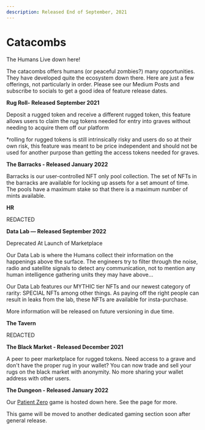 ```yaml
---
description: Released End of September, 2021
---
```


# Catacombs

The Humans Live down here!

The catacombs offers humans (or peaceful zombies?) many opportunities. They have developed quite the ecosystem down there. Here are just a few offerings, not particularly in order. Please see our Medium Posts and subscribe to socials to get a good idea of feature release dates.

**Rug Roll- Released September 2021**

Deposit a rugged token and receive a different rugged token, this feature allows users to claim the rug tokens needed for entry into graves without needing to acquire them off our platform

\*rolling for rugged tokens is still intrinsically risky and users do so at their own risk, this feature was meant to be price independent and should not be used for another purpose than getting the access tokens needed for graves.

**The Barracks - Released January 2022**

Barracks is our user-controlled NFT only pool collection. The set of NFTs in the barracks are available for locking up assets for a set amount of time. The pools have a maximum stake so that there is a maximum number of mints available.&#x20;

**HR**

REDACTED

**Data Lab — Released September 2022**

Deprecated At Launch of Marketplace

Our Data Lab is where the Humans collect their information on the happenings above the surface. The engineers try to filter through the noise, radio and satellite signals to detect any communication, not to mention any human intelligence gathering units they may have above…

Our Data Lab features our MYTHIC tier NFTs and our newest category of rarity: SPECIAL NFTs among other things. As paying off the right people can result in leaks from the lab, these NFTs are available for insta-purchase.

More information will be released on future versioning in due time.

**The Tavern**

REDACTED

**The Black Market - Released December 2021**

A peer to peer marketplace for rugged tokens. Need access to a grave and don't have the proper rug in your wallet? You can now trade and sell your rugs on the black market with anonymity. No more sharing your wallet address with other users.

**The Dungeon - Released January 2022**

Our [Patient Zero](../nft-marketplace-+-gamefi-services/dead-games-studio/patient-o-zero.md) game is hosted down here. See the page for more.

This game will be moved to another dedicated gaming section soon after general release.
